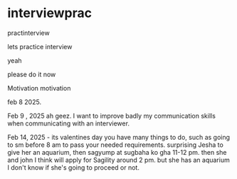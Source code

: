 # interviewprac
practinterview

lets practice interview

yeah


please do it now

Motivation motivation

feb 8 2025.

Feb 9 , 2025 ah geez. I want to improve badly my communication skills when communicating with an interviewer.

Feb 14, 2025 - its valentines day you have many things to do, such as going to sm before 8 am to pass your needed requirements. surprising Jesha to give her an aquarium, then sagyump at sugbaha ko gha 11-12 pm. then she and john I think will apply for Sagility around 2 pm. but she has an aquarium I don't know if she's going to proceed or not.
